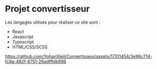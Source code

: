 # Projet convertisseur

Les langages utilisés pour réaliser ce site sont :
- React
- Javascript
- Typescript
- HTML/CSS/SCSS



https://github.com/YohanSteil/Convertisseur/assets/17311454/3e96c714-fc9a-482f-8751-26adfffdb698

